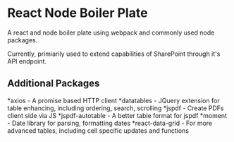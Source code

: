 # React Node Boiler Plate

A react and node boiler plate using webpack and commonly used node packages.

Currently, primiarily used to extend capabilities of SharePoint through it's API endpoint.

## Additional Packages
*axios - A promise based HTTP client
*datatables - JQuery extension for table enhancing, including ordering, search, scrolling
*jspdf - Create PDFs client side via JS
*jspdf-autotable - A better table format for jspdf
*moment - Date library for parsing, formatting dates
*react-data-grid - For more advanced tables, including cell specific updates and functions
